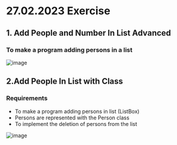 # 27.02.2023 Exercise

## 1. Add People and Number In List Advanced

### To make a program adding persons in a list

![image](https://user-images.githubusercontent.com/65862735/223131468-81ae56a6-45a4-414c-bbbb-1934bd99b57d.png)


## 2.Add People In List with Class

### Requirements

- To make a program adding persons in list (ListBox)
- Persons are represented with the Person class
- To implement the deletion of persons from the list

![image](https://user-images.githubusercontent.com/65862735/223132998-9527b5e7-5a4c-455f-803d-7d1f7950a62d.png)
